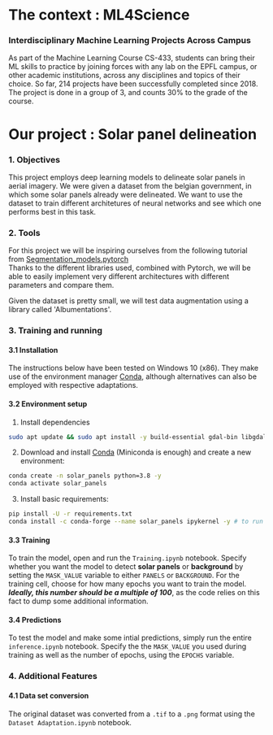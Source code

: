 # The context : ML4Science
### Interdisciplinary Machine Learning Projects Across Campus

As part of the Machine Learning Course CS-433, students can bring their ML skills to practice by joining forces with any lab on the EPFL campus, or other academic institutions, across any disciplines and topics of their choice. So far, 214 projects have been successfully completed since 2018.
The project is done in a group of 3, and counts 30% to the grade of the course.

# Our project : Solar panel delineation

### 1. Objectives
This project employs deep learning models to delineate solar panels in aerial imagery. 
We were given a dataset from the belgian government, in which some solar panels already were delineated.
We want to use the dataset to train different architetures of neural networks and see which one performs best in this task.

### 2. Tools
For this project we will be inspiring ourselves from the following tutorial from [Segmentation_models.pytorch](https://github.com/qubvel/segmentation_models.pytorch/blob/master/examples/cars%20segmentation%20(camvid).ipynb) <br />
Thanks to the different libraries used, combined with Pytorch, we will be able to easily implement very different architectures with different parameters and compare them.

Given the dataset is pretty small, we will test data augmentation using a library called 'Albumentations'.



### 3. Training and running

#### 3.1 Installation
The instructions below have been tested on Windows 10 (x86). They make use of the environment manager [Conda](http://conda.io/), although alternatives can also be employed with respective adaptations.

#### 3.2 Environment setup

1. Install dependencies
```bash
sudo apt update && sudo apt install -y build-essential gdal-bin libgdal-dev
```

2. Download and install [Conda](http://conda.io/) (Miniconda is enough) and create a new environment:

```bash
conda create -n solar_panels python=3.8 -y
conda activate solar_panels
```

3. Install basic requirements:
```bash
pip install -U -r requirements.txt
conda install -c conda-forge --name solar_panels ipykernel -y # to run the jupyter notebooks
```

#### 3.3 Training

To train the model, open and run the `Training.ipynb` notebook. Specify whether you want the model to detect **solar panels** or **background** by setting the `MASK_VALUE` variable to either `PANELS` or `BACKGROUND`. For the training cell, choose for how many epochs you want to train the model. ***Ideally, this number should be a multiple of 100***, as the code relies on this fact to dump some additional information.


#### 3.4 Predictions

To test the model and make some intial predictions, simply run the entire `inference.ipynb` notebook. Specify the the `MASK_VALUE` you used during training as well as the number of epochs, using the `EPOCHS` variable.

### 4. Additional Features

#### 4.1 Data set conversion

The original dataset was converted from a `.tif` to a `.png` format using the `Dataset Adaptation.ipynb` notebook.

